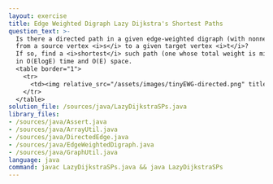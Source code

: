 ```yaml
---
layout: exercise
title: Edge Weighted Digraph Lazy Dijkstra's Shortest Paths
question_text: >-
  Is there a directed path in a given edge-weighted digraph (with nonnegative edges)
  from a source vertex <i>s</i> to a given target vertex <i>t</i>?
  If so, find a <i>shortest</i> such path (one whose total weight is minimal)
  in O(ElogE) time and O(E) space.
  <table border="1">
    <tr>
      <td><img relative_src="/assets/images/tinyEWG-directed.png" title="tinyEWG-directed"></td>
    </tr>
  </table>
solution_file: /sources/java/LazyDijkstraSPs.java
library_files:
- /sources/java/Assert.java
- /sources/java/ArrayUtil.java
- /sources/java/DirectedEdge.java
- /sources/java/EdgeWeightedDigraph.java
- /sources/java/GraphUtil.java
language: java
command: javac LazyDijkstraSPs.java && java LazyDijkstraSPs
---
```

